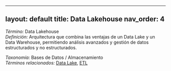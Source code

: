 
---
layout: default
title: Data Lakehouse
nav_order: 4
---

*Término:* Data Lakehouse  
*Definición:* Arquitectura que combina las ventajas de un Data Lake y un Data Warehouse, permitiendo análisis avanzados y gestión de datos estructurados y no estructurados.

*Taxonomía:* Bases de Datos / Almacenamiento  
*Términos relacionados:* [Data Lake](https://maleniski.github.io/diccionario-angl-tec-mx/docs/alfabeticamente/D/data-lake/), [ETL](https://maleniski.github.io/diccionario-angl-tec-mx/docs/alfabeticamente/E/etl/)
